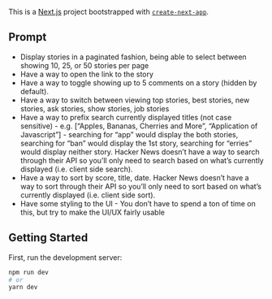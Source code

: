 This is a [Next.js](https://nextjs.org/) project bootstrapped with [`create-next-app`](https://github.com/vercel/next.js/tree/canary/packages/create-next-app).

## Prompt

- Display stories in a paginated fashion, being able to select between showing 10, 25, or 50 stories per page
- Have a way to open the link to the story
- Have a way to toggle showing up to 5 comments on a story (hidden by default).
- Have a way to switch between viewing top stories, best stories, new stories, ask stories, show stories, job stories
- Have a way to prefix search currently displayed titles (not case sensitive) - e.g. [“Apples, Bananas, Cherries and More”, “Application of Javascript”] - searching for “app” would display the both stories, searching for “ban” would display the 1st story, searching for “erries” would display neither story. Hacker News doesn’t have a way to search through their API so you’ll only need to search based on what’s currently displayed (i.e. client side search).
- Have a way to sort by score, title, date. Hacker News doesn’t have a way to sort through their API so you’ll only need to sort based on what’s currently displayed (i.e. client side sort).
- Have some styling to the UI - You don’t have to spend a ton of time on this, but try to make the UI/UX fairly usable


## Getting Started

First, run the development server:

```bash
npm run dev
# or
yarn dev
```
